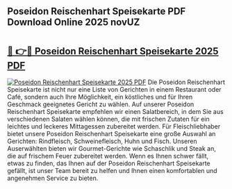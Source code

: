 ## Poseidon Reischenhart Speisekarte PDF Download Online 2025 novUZ

# <h2><a href="http://gca69pq.nevu.top/?p=Poseidon+Reischenhart+Speisekarte">🔗 👉🔴 Poseidon Reischenhart Speisekarte 2025 PDF</a></h2>

[![Poseidon Reischenhart Speisekarte 2025 PDF](https://i.imgur.com/dBaPXMq.png)](http://gca69pq.nevu.top/?p=Poseidon+Reischenhart+Speisekarte)
Die Poseidon Reischenhart Speisekarte ist nicht nur eine Liste von Gerichten in einem Restaurant oder Café, sondern auch Ihre Möglichkeit, ein köstliches und für Ihren Geschmack geeignetes Gericht zu wählen. Auf unserer Poseidon Reischenhart Speisekarte empfehlen wir einen Salatbereich, in dem Sie aus verschiedenen Salaten wählen können, die mit frischen Zutaten für ein leichtes und leckeres Mittagessen zubereitet werden. Für Fleischliebhaber bietet unsere Poseidon Reischenhart Speisekarte eine große Auswahl an Gerichten: Rindfleisch, Schweinefleisch, Huhn und Fisch. Unseren Auserwählten bieten wir Gourmet-Gerichte wie Schaschlik und Steak an, die auf frischem Feuer zubereitet werden. Wenn es Ihnen schwer fällt, etwas zu finden, das Ihnen auf der Poseidon Reischenhart Speisekarte gefällt, ist unser Team bereit zu helfen und Ihnen einen komfortablen und angenehmen Service zu bieten.
